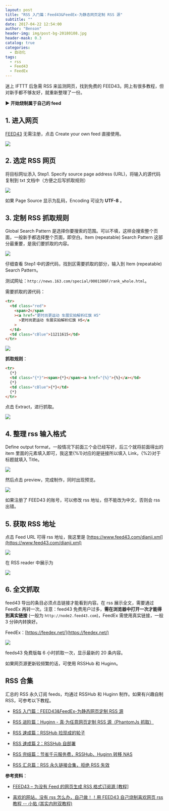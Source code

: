```yaml
---
layout: post
title: "RSS 入门篇：Feed43&FeedEx-为静态网页定制 RSS 源"
subtitle: ""
date: 2017-04-22 12:54:00
author: "Benson"
header-img: img/post-bg-20180108.jpg
header-mask: 0.3
catalog: true
categories:
  - 自动化
tags:
  - rss
  - Feed43
  - FeedEx
---
```


迷上 IFTTT 后急需 RSS 来监测网页，找到免费的 FEED43。网上有很多教程，但对新手都不够友好，就重新整理了一份。

**► 开始烧制属于自己的 feed**

## 1. 进入网页

[FEED43](http://www.feed43.com/) 无需注册，点击 Create your own feed 直接使用。

![](https://pic1.zhimg.com/v2-b5da0b08f632376fad3925a779e373b4_r.jpg)

## 2. 选定 RSS 网页

将目标网址添入 Step1. Specify source page address (URL)，将输入的源代码复制到 txt 文档中（方便之后写抓取规则）

![](https://pic1.zhimg.com/v2-1b687a5b1c325ba6d04fbdcc13b95668_r.jpg)

如果 Page Source 显示为乱码，Encoding 可设为 **UTF-8** 。

## 3. 定制 RSS 抓取规则

Global Search Pattern 是选择你要搜索的范围。可以不填，这样会搜索整个页面，一般新手都选择整个页面，即空白。Item (repeatable) Search Pattern 这部分最重要，是我们要抓取的内容。

![](https://pic1.zhimg.com/v2-b1fa90c59739bddc0c27134cd36ba6bc_r.jpg)

仔细查看 Step1 中的源代码，找到区需要抓取的部分，输入到 Item (repeatable) Search Pattern。

测试网址：`http://news.163.com/special/0001386F/rank_whole.html`。

需要抓取的源代码：

```html
<tr>
  <td class="red">
    <span>2</span
    ><a href="更时尚更运动 车展实拍解析红旗 H5"
      >更时尚更运动 车展实拍解析红旗 H5</a
    >
  </td>
  <td class="cBlue">11211615</td>
</tr>
```

![](https://pic2.zhimg.com/v2-cf6dbf2c09189f7517ec63abdc80c50d_r.jpg)

**抓取规则**：

```html
<tr>
  {*}
  <td class="{*}"><span>{*}</span><a href="{%}">{%}</a></td>
  {*}
  <td class="cBlue">{*}</td>
  {*}
</tr>
```

点击 Extract，进行抓取。

![](https://pic4.zhimg.com/v2-e9486741a6229ab258a95147f584571b_r.jpg)

## 4. 整理 rss 输入格式

Define output format，一般情况下前面三个会已经写好，后三个就将前面得出的 item 里面的元素填入即可，我这里{%1}对应的是链接所以填入 Link，{%2}对于标题就填入 Title。

![](https://pic1.zhimg.com/v2-b4614f5c46090f2eb762aac87d604350_r.jpg)

然后点击 preview，完成制作，同时出现预览。

![](https://pic2.zhimg.com/v2-498bf1f1c0b14da172498b58f59e39b9_r.jpg)

如果注册了 FEED43 的账号，可以修改 rss 地址，但不能改为中文，否则会 rss 出错。

## 5. 获取 RSS 地址

点击 Feed URL 可得 rss 地址，我这里是 [https://www.feed43.com/dianji.xml](https://www.feed43.com/dianji.xml)

![](https://pic1.zhimg.com/v2-f3b00e876d8df136f7d354b4fc22f900_r.jpg)

在 RSS reader 中展示为

![](https://pic4.zhimg.com/v2-6d8f503ff3da16eb985ca1d3ae2de98f_r.jpg)

## 6. 全文抓取

feed43 导出的条目必须点击链接才能看到内容。在 rss 展示全文，需要通过 FeedEx 再转一次。注意：feed43 免费用户过多，**需在浏览器中打开一次才能得到真实链接** (一般为 `http://node2.feed43.com`)，FeedEx 需使用真实链接，一般 3 分钟内转换好。

FeedEx：[https://feedex.net/](https://feedex.net/)

![](https://pic4.zhimg.com/v2-8e3701adffa1d6fb4ea10dda2704988b_r.jpg)

feeds43 免费版每 6 小时抓取一次，显示最新的 20 条内容。

如果网页源更新较频繁的话，可使用 RSSHub 和 Huginn。

## RSS 合集

汇总的 RSS 永久订阅 feeds，均通过 RSSHub 和 Huginn 制作。如果有兴趣自制 RSS，可参考以下教程。

- [RSS 入门篇：FEED43&FeedEx-为静态网页定制 RSS 源](https://newzone.top/p/2017-04-22-rss_feed43_feedex)

- [RSS 进阶篇：Huginn - 真·为任意网页定制 RSS 源（PhantomJs 抓取）](https://newzone.top/p/2018-10-07-huginn_scraping_any_website)

- [RSS 速成篇：RSSHub 捡现成的轮子](https://newzone.top/p/2019-04-01-rsshub_noob)

- [RSS 速成篇 2：RSSHub 自部署](https://newzone.top/p/2020-03-25-rsshub_on_vps)

- [RSS 完结篇：节省千元服务费，RSSHub、Huginn 转移 NAS](https://newzone.top/p/2021-10-23-nas_with_rsshub_and_huginn)

- [RSS 汇总篇：RSS 永久链接合集，拒绝 RSS 失效](https://newzone.top/p/2022-03-17-rss_persistent_link_collection)

**参考资料**：

- [FEED43 – 为没有 Feed 的网页生成 RSS 格式订阅源 [教程]](http://www.appinn.com/feed43/)

- [喜欢的网站，没有 rss 怎么办，自己做！！用 FEED43 自己烧制喜欢网页 rss 教程 -- 小佑 (其实内附双教程)](https://www.douban.com/note/199431341/)
